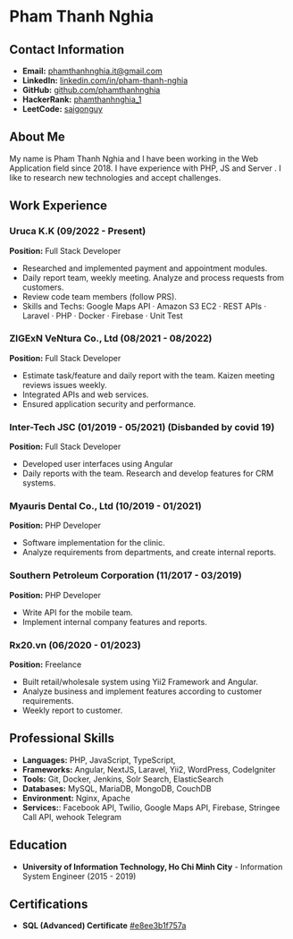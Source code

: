 # Pham Thanh Nghia

## Contact Information
- **Email:** phamthanhnghia.it@gmail.com
- **LinkedIn:** [linkedin.com/in/pham-thanh-nghia](https://www.linkedin.com/in/pham-thanh-nghia/)
- **GitHub:** [github.com/phamthanhnghia](https://github.com/phamthanhnghia)
- **HackerRank:** [phamthanhnghia_1](https://www.hackerrank.com/profile/phamthanhnghia_1)
- **LeetCode:** [saigonguy](https://leetcode.com/u/saigonguy)

## About Me
My name is Pham Thanh Nghia and I have been working in the Web Application field since 2018. I have experience with PHP, JS and Server
. I like to research new technologies and accept challenges.

## Work Experience

### Uruca K.K (09/2022 - Present)
**Position:** Full Stack Developer
- Researched and implemented payment and appointment modules.
- Daily report team, weekly meeting. Analyze and process requests from customers.
- Review code team members (follow PRS).
- Skills and Techs: Google Maps API · Amazon S3 EC2 · REST APIs · Laravel · PHP · Docker · Firebase · Unit Test

### ZIGExN VeNtura Co., Ltd (08/2021 - 08/2022)
**Position:** Full Stack Developer
- Estimate task/feature and daily report with the team. Kaizen meeting reviews issues weekly.
- Integrated APIs and web services.
- Ensured application security and performance.

### Inter-Tech JSC (01/2019 - 05/2021) (Disbanded by covid 19)
**Position:** Full Stack Developer
- Developed user interfaces using Angular
- Daily reports with the team. Research and develop features for CRM systems.

### Myauris Dental Co., Ltd (10/2019 - 01/2021)
**Position:** PHP Developer
- Software implementation for the clinic.
- Analyze requirements from departments, and create internal reports.


### Southern Petroleum Corporation (11/2017 - 03/2019)
**Position:** PHP Developer
- Write API for the mobile team. 
- Implement internal company features and reports.

### Rx20.vn (06/2020 - 01/2023)
**Position:** Freelance
- Built retail/wholesale system using Yii2 Framework and Angular.
- Analyze business and implement features according to customer requirements.
- Weekly report to customer.

## Professional Skills

- **Languages:** PHP, JavaScript, TypeScript, 
- **Frameworks:** Angular, NextJS, Laravel, Yii2,  WordPress, CodeIgniter
- **Tools:** Git, Docker, Jenkins, Solr Search, ElasticSearch
- **Databases:** MySQL, MariaDB, MongoDB, CouchDB
- **Environment:** Nginx, Apache
- **Services:**: Facebook API, Twilio, Google Maps API, Firebase, Stringee Call API, wehook Telegram

## Education
- **University of Information Technology, Ho Chi Minh City** - Information System Engineer (2015 - 2019)

## Certifications
- **SQL (Advanced) Certificate** [#e8ee3b1f757a](https://www.hackerrank.com/certificates/e8ee3b1f757a)
